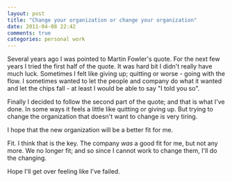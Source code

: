 ```yaml
---
layout: post
title: "Change your organization or change your organization"
date: 2011-04-08 22:42
comments: true
categories: personal work
---
```


Several years ago I was pointed to Martin Fowler's quote.
For the next few years I tried the first half of the quote. It was hard 
bit I didn't really have much luck. Sometimes I felt like giving up; 
quitting or worse - going with the flow. I sometimes wanted to let the 
people and company do what it wanted and let the chips fall - at least I 
would be able to say "I told you so".

Finally I decided to follow the second part of the quote; and that is 
what I've done. In some ways it feels a little like quitting or giving 
up. But trying to change the organization that doesn't want to change is 
very tiring.

I hope that the new organization will be a better fit for me.

Fit. I think that is the key. The company *was* a good fit for me, but not 
any more. We no longer fit; and so since I cannot work to change them, 
I'll do the changing.


Hope I'll get over feeling like I've failed.

